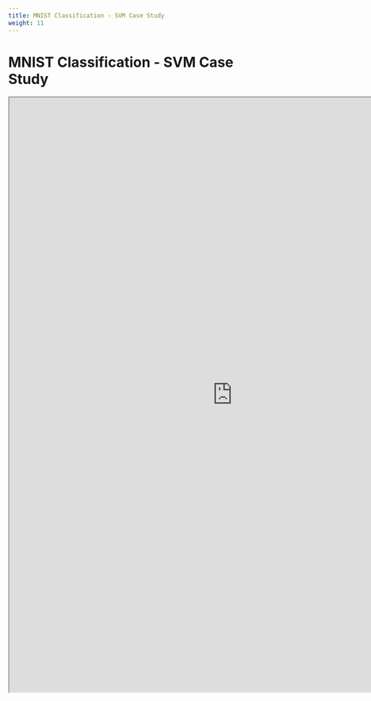 ```yaml
---
title: MNIST Classification - SVM Case Study
weight: 11
---
```


# MNIST Classification - SVM Case Study

<iframe src="https://nbviewer.jupyter.org/github/ageron/handson-ml/blob/master/03_classification.ipynb" width="900" height="1200"></iframe>
